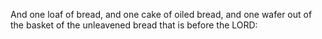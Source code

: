 And one loaf of bread, and one cake of oiled bread, and one wafer out of the basket of the unleavened bread that is before the LORD:
